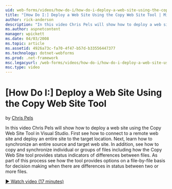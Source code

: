 ```yaml
---
uid: web-forms/videos/how-do-i/how-do-i-deploy-a-web-site-using-the-copy-web-site-tool
title: "[How Do I:] Deploy a Web Site Using the Copy Web Site Tool | Microsoft Docs"
author: rick-anderson
description: "In this video Chris Pels will show how to deploy a web site using the Copy Web Site Tool in Visual Studio. First see how to connect to a remote web site and..."
ms.author: aspnetcontent
manager: wpickett
ms.date: 04/03/2008
ms.topic: article
ms.assetid: 4926a73c-fa70-4f47-b57d-b33556447377
ms.technology: dotnet-webforms
ms.prod: .net-framework
msc.legacyurl: /web-forms/videos/how-do-i/how-do-i-deploy-a-web-site-using-the-copy-web-site-tool
msc.type: video
---
```

[How Do I:] Deploy a Web Site Using the Copy Web Site Tool
====================
by [Chris Pels](https://twitter.com/chrispels)

In this video Chris Pels will show how to deploy a web site using the Copy Web Site Tool in Visual Studio. First see how to connect to a remote web site and deploy an entire site to the target location. Next, learn how to synchronize an entire source and target web site. In addition, see how to copy and synchronize individual or groups of files including how the Copy Web Site tool provides status indicators of differences between files. As part of this process see how the tool provides options on a file-by-file basis for decision making when there are differences in status between two or more files.

[&#9654; Watch video (17 minutes)](https://channel9.msdn.com/Blogs/ASP-NET-Site-Videos/how-do-i-deploy-a-web-site-using-the-copy-web-site-tool)
